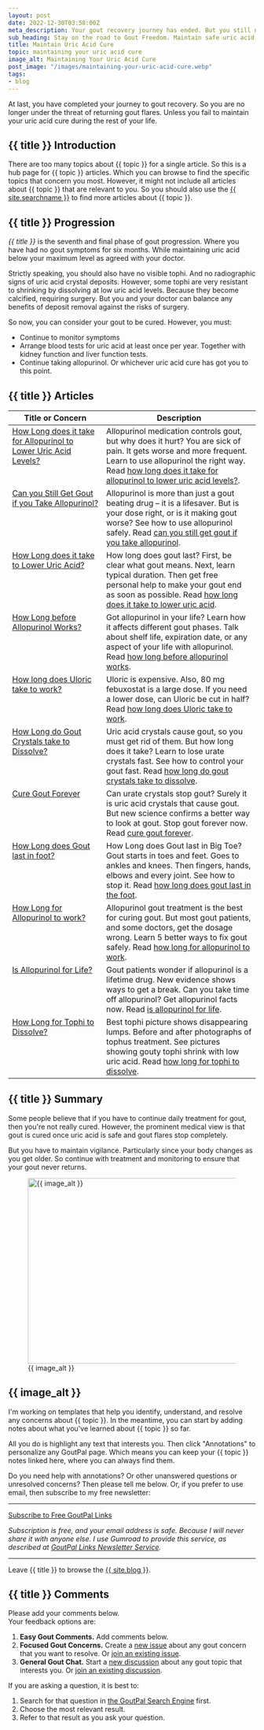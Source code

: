```yaml
---
layout: post
date: 2022-12-30T03:58:00Z
meta_description: Your gout recovery journey has ended. But you still need routine daily maintenance and annual tests. So stay on track to maintain your uric acid cure.
sub_heading: Stay on the road to Gout Freedom. Maintain safe uric acid levels.
title: Maintain Uric Acid Cure
topic: maintaining your uric acid cure
image_alt: Maintaining Your Uric Acid Cure
post_image: "/images/maintaining-your-uric-acid-cure.webp"
tags:
- blog
---
```

<p>At last, you have completed your journey to gout recovery. So you are no longer under the threat of returning gout flares. Unless you fail to maintain your uric acid cure during the rest of your life.</p>
<h2 id="intro">{{ title }} Introduction</h2>
<p>There are too many topics about {{ topic }} for a single article. So this is a hub page for {{ topic }} articles. Which you can browse to find the specific topics that concern you most. However, it might not include all articles about {{ topic }} that are relevant to you. So you should also use the <a href="{{ site.searchurl }}">{{ site.searchname }}</a> to find more articles about {{ topic }}.</p>
<h2 id="progress">{{ title }} Progression</h2>
<p><em>{{ title }}</em> is the seventh and final phase of gout progression. Where you have had no gout symptoms for six months. While maintaining uric acid below your maximum level as agreed with your doctor.</p>
<p>Strictly speaking, you should also have no visible tophi. And no radiographic signs of uric acid crystal deposits. However, some tophi are very resistant to shrinking by dissolving at low uric acid levels. Because they become calcified, requiring surgery. But you and your doctor can balance any benefits of deposit removal against the risks of surgery.</p>
<p>So now, you can consider your gout to be cured. However, you must:</p>
<ul>
<li>Continue to monitor symptoms</li>
<li>Arrange blood tests for uric acid at least once per year. Together with kidney function and liver function tests.</li>
<li>Continue taking allopurinol. Or whichever uric acid cure has got you to this point.</li>
</ul>
<h2 id="facts">{{ title }} Articles</h2>
<table style="width: 100%;" id="article-list">
    <thead>
        <tr>
            <th style="width: 38%;">Title or Concern</th>
            <th style="width: 62%;">Description</th>
        </tr>
    </thead>
    <tbody style="vertical-align:top;">
        <tr id="how">
            <td><a href="/972/allopurinol-medication-why-it-hurts-to-get-rid-of-gout/">How Long does it take for Allopurinol to Lower Uric Acid Levels?</a></td>
            <td>Allopurinol medication controls gout, but why does it hurt? You are sick of pain. It gets worse and more frequent. Learn to use allopurinol the right way. Read <a href="/972/allopurinol-medication-why-it-hurts-to-get-rid-of-gout/">how long does it take for allopurinol to lower uric acid levels?</a>.</td>
        </tr>
        <tr id="can">
            <td><a href="/gout-treatment/avoid-gout/allopurinol/">Can you Still Get Gout if you Take Allopurinol?</a></td>
            <td>Allopurinol is more than just a gout beating drug – it is a lifesaver. But is your dose right, or is it making gout worse? See how to use allopurinol safely. Read <a href="/gout-treatment/avoid-gout/allopurinol/">can you still get gout if you take allopurinol</a>.</td>
        </tr>
        <tr id="lower">
            <td><a href="/10896/how-long-does-gout-last-its-your-call/">How Long does it take to Lower Uric Acid?</a></td>
            <td>How long does gout last? First, be clear what gout means. Next, learn typical duration. Then get free personal help to make your gout end as soon as possible. Read <a href="/10896/how-long-does-gout-last-its-your-call/">how long does it take to lower uric acid</a>.</td>
        </tr>
        <tr id="allopurinol">
            <td><a href="/gout-pal-forum/please-help-my-gout/whats-shelf-life-of-allopurinol/">How Long before Allopurinol Works?</a></td>
            <td>Got allopurinol in your life? Learn how it affects different gout phases. Talk about shelf life, expiration date, or any aspect of your life with allopurinol. Read <a href="/gout-pal-forum/please-help-my-gout/whats-shelf-life-of-allopurinol/">how long before allopurinol works</a>.</td>
        </tr>
        <tr id="uloric">
            <td><a href="/gout-pal-forum/please-help-my-gout/anyone-cut-uloric-80mg-down-to-40mg/">How long does Uloric take to work?</a></td>
            <td>Uloric is expensive. Also, 80 mg febuxostat is a large dose. If you need a lower dose, can Uloric be cut in half? Read <a href="/gout-pal-forum/please-help-my-gout/anyone-cut-uloric-80mg-down-to-40mg/">how long does Uloric take to work</a>.</td>
        </tr>
        <tr id="crystal">
            <td><a href="/668/uric-acid-crystals/">How Long do Gout Crystals take to Dissolve?</a></td>
            <td>Uric acid crystals cause gout, so you must get rid of them. But how long does it take? Learn to lose urate crystals fast. See how to control your gout fast. Read <a href="/668/uric-acid-crystals/">how long do gout crystals take to dissolve</a>.</td>
        </tr>
        <tr id="forever">
            <td><a href="/10543/how-do-urate-crystals-stop-gout-forever/">Cure Gout Forever</a></td>
            <td>Can urate crystals stop gout? Surely it is uric acid crystals that cause gout. But new science confirms a better way to look at gout. Stop gout forever now. Read <a href="/10543/how-do-urate-crystals-stop-gout-forever/">cure gout forever</a>.</td>
        </tr>
        <tr id="last">
            <td><a href="/10554/how-long-does-gout-last-in-big-toe/">How Long does Gout last in foot?</a></td>
            <td>How Long does Gout last in Big Toe? Gout starts in toes and feet. Goes to ankles and knees. Then fingers, hands, elbows and every joint. See how to stop it. Read <a href="/10554/how-long-does-gout-last-in-big-toe/">how long does gout last in the foot</a>.</td>
        </tr>
        <tr id="long">
            <td><a href="/1408/allopurinol-gout-treatment/">How Long for Allopurinol to work?</a></td>
            <td>Allopurinol gout treatment is the best for curing gout. But most gout patients, and some doctors, get the dosage wrong. Learn 5 better ways to fix gout safely. Read <a href="/1408/allopurinol-gout-treatment/">how long for allopurinol to work</a>.</td>
        </tr>
        <tr id="life">
            <td><a href="/1629/is-allopurinol-a-lifetime-drug/">Is Allopurinol for Life?</a></td>
            <td>Gout patients wonder if allopurinol is a lifetime drug. New evidence shows ways to get a break. Can you take time off allopurinol? Get allopurinol facts now. Read <a href="/1629/is-allopurinol-a-lifetime-drug/">is allopurinol for life</a>.</td>
        </tr>
        <tr id="tophi">
            <td><a href="/3408/best-tophi-picture/">How Long for Tophi to Dissolve?</a></td>
            <td>Best tophi picture shows disappearing lumps. Before and after photographs of tophus treatment. See pictures showing gouty tophi shrink with low uric acid. Read <a href="/3408/best-tophi-picture/">how long for tophi to dissolve</a>.</td>
        </tr>
    </tbody>
</table>
<h2 id="summary">{{ title }} Summary</h2>
<p>Some people believe that if you have to continue daily treatment for gout, then you're not really cured. However, the prominent medical view is that gout is cured once uric acid is safe and gout flares stop completely.</p>
<p>But you have to maintain vigilance. Particularly since your body changes as you get older. So continue with treatment and monitoring to ensure that your gout never returns.</p>
<figure id="image" class="inner">
<img src="{{ post_image }}" alt="{{ image_alt }}"  width="610" height="377">
  <figcaption>{{ image_alt }}</figcaption>
</figure>
<h2 id="next">{{ image_alt }}</h2>
I'm working on templates that help you identify, understand, and resolve any concerns about {{ topic }}. In the meantime, you can start by adding notes about what you've learned about {{ topic }} so far.

All you do is highlight any text that interests you. Then click "Annotations" to personalize any GoutPal page. Which means you can keep your {{ topic }} notes linked here, where you can always find them.

Do you need help with annotations? Or other unanswered questions or unresolved concerns? Then please tell me below. Or, if you prefer to use email, then subscribe to my free newsletter:
<hr><a class="gumroad-button" href="https://links.goutpal.com/l/wqmwjs?a=888958067&wanted=true&price=0" data-gumroad-single-product="true" target="_blank">Subscribe to Free GoutPal Links <span class="gumroad-button-logo"></span></a>
<p><i>Subscription is free, and your email address is safe. Because I will never share it with anyone else. I use Gumroad to provide this service, as described at <a href="https://goutpal.com/blog/goutpal-notifications/">GoutPal Links Newsletter Service</a>.</i></p><hr>
Leave {{ title }} to browse the <a href="/blog">{{ site.blog }}</a>.

<h2 id="comments">{{ title }} Comments</h2>
<p>Please add your comments below.<br />
Your feedback options are:</p>
<ol>
<li><b>Easy Gout Comments.</b> Add comments below.</li>
<li><b>Focused Gout Concerns.</b> Create a <a href="https://github.com/kct2020/goutpal-com-skeleventy/issues/new/choose">new issue</a> about any gout concern that you want to resolve. Or <a href="https://github.com/kct2020/goutpal-com-skeleventy/issues">join an existing issue</a>.</li>
<li><b>General Gout Chat.</b> Start a <a href="https://github.com/kct2020/goutpal-com-skeleventy/discussions/new">new discussion</a> about any gout topic that interests you. Or <a href="https://github.com/kct2020/goutpal-com-skeleventy/discussions">join an existing discussion</a>.</li>
</ol>
<p>If you are asking a question, it is best to:</p>
<ol>
<li>Search for that question in <a href="https://cse.google.com/cse?cof=FORID:0&cx=partner-pub-4857169685716700:9780732506">the GoutPal Search Engine</a> first.</li>
<li>Choose the most relevant result.</li>
<li>Refer to that result as you ask your question.</li>
</ol>
<script src="https://giscus.app/client.js"
        data-repo="kct2020/goutpal-com-skeleventy"
        data-repo-id="R_kgDOGVSRQQ"
        data-category="GoutPal Links Comments🗣"
        data-category-id="DIC_kwDOGVSRQc4CRbFp"
        data-mapping="title"
        data-strict="0"
        data-reactions-enabled="1"
        data-emit-metadata="1"
        data-input-position="top"
        data-theme="light_tritanopia"
        data-lang="en"
        data-loading="lazy"
        crossorigin="anonymous"
        async>
</script>
